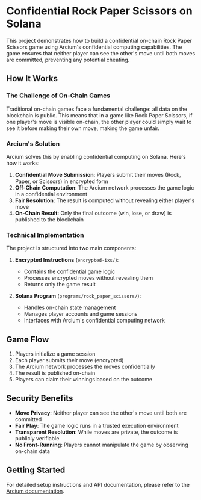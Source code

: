# Confidential Rock Paper Scissors on Solana

This project demonstrates how to build a confidential on-chain Rock Paper Scissors game using Arcium's confidential computing capabilities. The game ensures that neither player can see the other's move until both moves are committed, preventing any potential cheating.

## How It Works

### The Challenge of On-Chain Games

Traditional on-chain games face a fundamental challenge: all data on the blockchain is public. This means that in a game like Rock Paper Scissors, if one player's move is visible on-chain, the other player could simply wait to see it before making their own move, making the game unfair.

### Arcium's Solution

Arcium solves this by enabling confidential computing on Solana. Here's how it works:

1. **Confidential Move Submission**: Players submit their moves (Rock, Paper, or Scissors) in encrypted form
2. **Off-Chain Computation**: The Arcium network processes the game logic in a confidential environment
3. **Fair Resolution**: The result is computed without revealing either player's move
4. **On-Chain Result**: Only the final outcome (win, lose, or draw) is published to the blockchain

### Technical Implementation

The project is structured into two main components:

1. **Encrypted Instructions** (`encrypted-ixs/`):
   - Contains the confidential game logic
   - Processes encrypted moves without revealing them
   - Returns only the game result

2. **Solana Program** (`programs/rock_paper_scissors/`):
   - Handles on-chain state management
   - Manages player accounts and game sessions
   - Interfaces with Arcium's confidential computing network

## Game Flow

1. Players initialize a game session
2. Each player submits their move (encrypted)
3. The Arcium network processes the moves confidentially
4. The result is published on-chain
5. Players can claim their winnings based on the outcome

## Security Benefits

- **Move Privacy**: Neither player can see the other's move until both are committed
- **Fair Play**: The game logic runs in a trusted execution environment
- **Transparent Resolution**: While moves are private, the outcome is publicly verifiable
- **No Front-Running**: Players cannot manipulate the game by observing on-chain data

## Getting Started

For detailed setup instructions and API documentation, please refer to the [Arcium documentation](https://docs.arcium.com).
